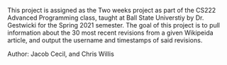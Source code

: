This project is assigned as the Two weeks project as part of the CS222 Advanced Programming class, taught at Ball State Universtiy by Dr. Gestwicki for the Spring 2021 semester.
The goal of this project is to pull information about the 30 most recent revisions from a given Wikipeida article, and output the username and timestamps of said revisions. 

Author: Jacob Cecil, and Chris Willis
